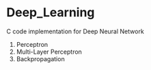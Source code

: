 # Deep_Learning
C code implementation for Deep Neural Network

01. Perceptron
02. Multi-Layer Perceptron
03. Backpropagation


